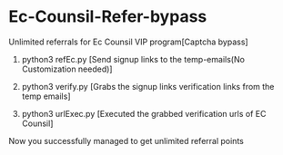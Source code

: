 # Ec-Counsil-Refer-bypass
Unlimited referrals for Ec Counsil VIP program[Captcha bypass]

1. python3 refEc.py [Send signup links to the temp-emails(No Customization needed)]

2. python3 verify.py [Grabs the signup links verification links from the temp emails]

3. python3 urlExec.py [Executed the grabbed verification urls of EC Counsil]

Now you successfully managed to get unlimited referral points 
